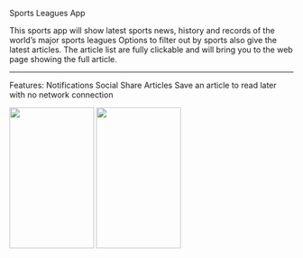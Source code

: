 Sports Leagues App 

This sports app will show latest sports news, history and records of the world’s major sports leagues
Options to filter out by sports also give the latest articles. 
The article list are fully clickable and will bring you to the web page showing the full article.
_________________________________________________________________________________________________________________________________________
Features:
Notifications
Social Share Articles
Save an article to read later with no network connection

<html>
<body>
<p>
<img src="http://i.imgur.com/53p37cU.png" width = "150" height = "250">
<img src="http://i.imgur.com/c6AHuOP.png" width = "150" height = "250">
</p>
</body>
</html>


